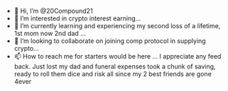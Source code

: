 - 👋 Hi, I’m @20Compound21
- 👀 I’m interested in crypto interest earning...
- 🌱 I’m currently learning and experiencing my second loss of a lifetime, 1st mom now 2nd dad ...
- 💞️ I’m looking to collaborate on joining comp protocol in supplying crypto...
- 📫 How to reach me for starters would be here ... I appreciate any feed back. Just lost my dad and funeral expenses took a chunk of saving, 
ready to roll them dice and risk all since my 2 best friends are gone 4ever <!---
20Compound21/20Compound21 is a ✨ special ✨ repository because its `README.md` (this file) appears on your GitHub profile.
You can click the Preview link to take a look at your changes.
--->
